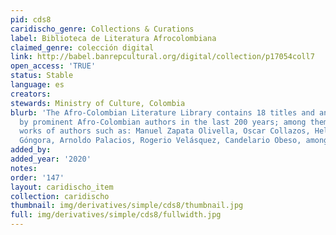 ```yaml
---
pid: cds8
caridischo_genre: Collections & Curations
label: Biblioteca de Literatura Afrocolombiana
claimed_genre: colección digital
link: http://babel.banrepcultural.org/digital/collection/p17054coll7
open_access: 'TRUE'
status: Stable
language: es
creators: 
stewards: Ministry of Culture, Colombia
blurb: 'The Afro-Colombian Literature Library contains 18 titles and an essay written
  by prominent Afro-Colombian authors in the last 200 years; among them are the important
  works of authors such as: Manuel Zapata Olivella, Oscar Collazos, Helcías Martán
  Góngora, Arnoldo Palacios, Rogerio Velásquez, Candelario Obeso, among others.'
added_by: 
added_year: '2020'
notes: 
order: '147'
layout: caridischo_item
collection: caridischo
thumbnail: img/derivatives/simple/cds8/thumbnail.jpg
full: img/derivatives/simple/cds8/fullwidth.jpg
---
```

